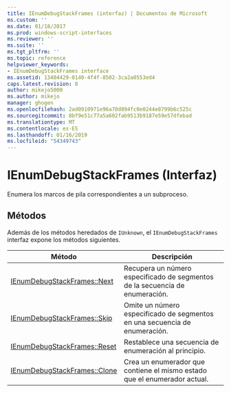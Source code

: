 ```yaml
---
title: IEnumDebugStackFrames (interfaz) | Documentos de Microsoft
ms.custom: ''
ms.date: 01/18/2017
ms.prod: windows-script-interfaces
ms.reviewer: ''
ms.suite: ''
ms.tgt_pltfrm: ''
ms.topic: reference
helpviewer_keywords:
- IEnumDebugStackFrames interface
ms.assetid: 13484429-0140-4f4f-8502-3ca2a0553ed4
caps.latest.revision: 8
author: mikejo5000
ms.author: mikejo
manager: ghogen
ms.openlocfilehash: 2ad0910971e96a70d894fc0e0244e8799b6c525c
ms.sourcegitcommit: 8bf9e51c77a5a602fab9513b9187e59e57dfebad
ms.translationtype: MT
ms.contentlocale: es-ES
ms.lasthandoff: 01/16/2019
ms.locfileid: "54349743"
---
```

# <a name="ienumdebugstackframes-interface"></a>IEnumDebugStackFrames (Interfaz)
Enumera los marcos de pila correspondientes a un subproceso.  
  
## <a name="methods"></a>Métodos  
 Además de los métodos heredados de `IUnknown`, el `IEnumDebugStackFrames` interfaz expone los métodos siguientes.  
  
|Método|Descripción|  
|------------|-----------------|  
|[IEnumDebugStackFrames::Next](../../winscript/reference/ienumdebugstackframes-next.md)|Recupera un número especificado de segmentos de la secuencia de enumeración.|  
|[IEnumDebugStackFrames::Skip](../../winscript/reference/ienumdebugstackframes-skip.md)|Omite un número especificado de segmentos en una secuencia de enumeración.|  
|[IEnumDebugStackFrames::Reset](../../winscript/reference/ienumdebugstackframes-reset.md)|Restablece una secuencia de enumeración al principio.|  
|[IEnumDebugStackFrames::Clone](../../winscript/reference/ienumdebugstackframes-clone.md)|Crea un enumerador que contiene el mismo estado que el enumerador actual.|